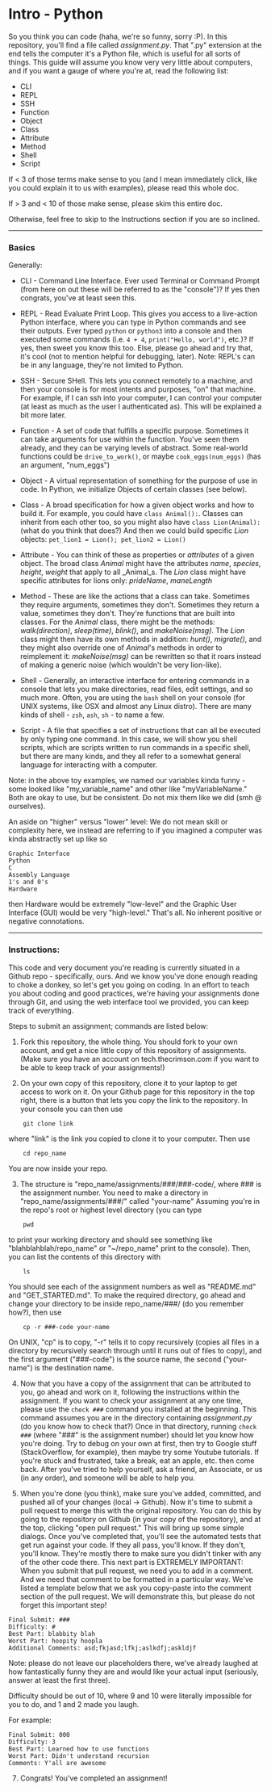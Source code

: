 # Intro - Python
So you think you can code (haha, we're so funny, sorry :P). In this repository, you'll find a file called _assignment.py_. That ".py" extension at the end tells the computer it's a Python file, which is useful for all sorts of things. This guide will assume you know very very little about computers, and if you want a gauge of where you're at, read the following list:

- CLI
- REPL
- SSH
- Function
- Object
- Class
- Attribute
- Method
- Shell
- Script

If < 3 of those terms make sense to you (and I mean immediately click, like you could explain it to us with examples), please read this whole doc.

If > 3 and < 10 of those make sense, please skim this entire doc.

Otherwise, feel free to skip to the Instructions section if you are so inclined. 

-----

### Basics

Generally:
- CLI - Command Line Interface. Ever used Terminal or Command Prompt (from here on out these will be referred to as the "console")? If yes then congrats, you've at least seen this. 

- REPL - Read Evaluate Print Loop. This gives you access to a live-action Python interface, where you can type in Python commands and see their outputs. Ever typed ```python``` or ```python3``` into a console and then executed some commands (i.e. ```4 + 4```, ```print("Hello, world")```, etc.)? If yes, then sweet you know this too. Else, please go ahead and try that, it's cool (not to mention helpful for debugging, later). Note: REPL's can be in any language, they're not limited to Python. 

- SSH - Secure SHell. This lets you connect remotely to a machine, and then your console is for most intents and purposes, "on" that machine. For example, if I can ssh into your computer, I can control your computer (at least as much as the user I authenticated as). This will be explained a bit more later. 

- Function - A set of code that fulfills a specific purpose. Sometimes it can take arguments for use within the function. You've seen them already, and they can be varying levels of abstract. Some real-world functions could be ```drive_to_work()```, or maybe ```cook_eggs(num_eggs)``` (has an argument, "num_eggs")

- Object - A virtual representation of something for the purpose of use in code. In Python, we initialize Objects of certain classes (see below).

- Class - A broad specification for how a given object works and how to build it. For example, you could have ```class Animal():```. Classes can inherit from each other too, so you might also have ```class Lion(Animal):``` (what do you think that does?) And then we could build specific _Lion_ objects: ```pet_lion1 = Lion(); pet_lion2 = Lion()```

- Attribute - You can think of these as properties or _attributes_ of a given object. The broad class _Animal_ might have the attributes _name_, _species_, _height_, _weight_ that apply to all _Animal_s. The _Lion_ class might have specific attributes for lions only: _prideName_, _maneLength_

- Method - These are like the actions that a class can take. Sometimes they require arguments, sometimes they don't. Sometimes they return a value, sometimes they don't. They're functions that are built into classes. For the _Animal_ class, there might be the methods: _walk(direction)_, _sleep(time)_, _blink()_, and _makeNoise(msg)_. The _Lion_ class might then have its own methods in addition: _hunt()_, _migrate()_, and they might also override one of _Animal_'s methods in order to reimplement it: _makeNoise(msg)_ can be rewritten so that it roars instead of making a generic noise (which wouldn't be very lion-like).  

- Shell - Generally, an interactive interface for entering commands in a console that lets you make directories, read files, edit settings, and so much more. Often, you are using the ```bash``` shell on your console (for UNIX systems, like OSX and almost any Linux distro). There are many kinds of shell - ```zsh```, ```ash```, ```sh``` - to name a few. 

- Script - A file that specifies a set of instructions that can all be executed by only typing one command. In this case, we will show you shell scripts, which are scripts written to run commands in a specific shell, but there are many kinds, and they all refer to a somewhat general language for interacting with a computer. 

Note: in the above toy examples, we named our variables kinda funny - some looked like "my_variable_name" and other like "myVariableName." Both are okay to use, but be consistent. Do not mix them like we did (smh @ ourselves). 

An aside on "higher" versus "lower" level:
We do not mean skill or complexity here, we instead are referring to if you imagined a computer was kinda abstractly set up like so

```
Graphic Interface
Python
C
Assembly Language
1's and 0's
Hardware
```

then Hardware would be extremely "low-level" and the Graphic User Interface (GUI) would be very "high-level." That's all. No inherent positive or negative connotations. 

-----

### Instructions:
This code and very document you're reading is currently situated in a Github repo - specifically, ours. And we know you've done enough reading to choke a donkey, so let's get you going on coding. In an effort to teach you about coding and good practices, we're having your assignments done through Git, and using the web interface tool we provided, you can keep track of everything. 

Steps to submit an assignment; commands are listed below:

1. Fork this repository, the whole thing. You should fork to your own account, and get a nice little copy of this repository of assignments. (Make sure you have an account on tech.thecrimson.com if you want to be able to keep track of your assignments!)

2. On your own copy of this repository, clone it to your laptop to get access to work on it. On your Github page for this repository in the top right, there is a button that lets you copy the link to the repository. In your console you can then use 
```
    git clone link
```
where "link" is the link you copied to clone it to your computer. Then use 
```
    cd repo_name
``` 
You are now inside your repo. 

3. The structure is "repo_name/assignments/###/###-code/, where ### is the assignment number. You need to make a directory in "repo_name/assignments/###/" called "your-name" Assuming you're in the repo's root or highest level directory (you can type 
```
    pwd
``` 
to print your working directory and should see something like "blahblahblah/repo_name" or "~/repo_name" print to the console). Then, you can list the contents of this directory with
```
    ls
```
You should see each of the assignment numbers as well as "README.md" and "GET_STARTED.md". To make the required directory, go ahead and change your directory to be inside repo_name/###/ (do you remember how?), then use 
```
    cp -r ###-code your-name
```
On UNIX, "cp" is to copy, "-r" tells it to copy recursively (copies all files in a directory by recursively search through until it runs out of files to copy), and the first argument ("###-code") is the source name, the second ("your-name") is the destination name. 

4. Now that you have a copy of the assignment that can be attributed to you, go ahead and work on it, following the instructions within the assignment. If you want to check your assignment at any one time, please use the ```check ###``` command you installed at the beginning. This command assumes you are in the directory containing _assignment.py_ (do you know how to check that?) Once in that directory, running ```check ###``` (where "###" is the assignment number) should let you know how you're doing. Try to debug on your own at first, then try to Google stuff (StackOverflow, for example), then maybe try some Youtube tutorials. If you're stuck and frustrated, take a break, eat an apple, etc. then come back. After you've tried to help yourself, ask a friend, an Associate, or us (in any order), and someone will be able to help you. 

5. When you're done (you think), make sure you've added, committed, and pushed all of your changes (local -> Github). Now it's time to submit a pull request to merge this with the original repository. You can do this by going to the repository on Github (in your copy of the repository), and at the top, clicking "open pull request." This will bring up some simple dialogs. Once you've completed that, you'll see the automated tests that get run against your code. If they all pass, you'll know. If they don't, you'll know. They're mostly there to make sure you didn't tinker with any of the other code there. This next part is EXTREMELY IMPORTANT: When you submit that pull request, we need you to add in a comment. And we need that comment to be formatted in a particular way. We've listed a template below that we ask you copy-paste into the comment section of the pull request. We will demonstrate this, but please do not forget this important step!

```
Final Submit: ###
Difficulty: #
Best Part: blabbity blah
Worst Part: hoopity hoopla
Additional Comments: asd;fkjasd;lfkj;aslkdfj;askldjf
```

Note: please do not leave our placeholders there, we've already laughed at how fantastically funny they are and would like your actual input (seriously, answer at least the first three). 

Difficulty should be out of 10, where 9 and 10 were literally impossible for you to do, and 1 and 2 made you laugh. 

For example:

```
Final Submit: 000
Difficulty: 3
Best Part: Learned how to use functions
Worst Part: Didn't understand recursion
Comments: Y'all are awesome
```

7. Congrats! You've completed an assignment!
